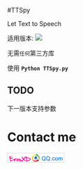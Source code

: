 #TTSpy 

Let Text to Speech

适用版本:
![](https://img.shields.io/badge/Python-2.7-brightgreen.svg)

无需`任何`第三方库

使用 **`Python TTSpy.py`**
## TODO

下一版本支持参数

# Contact me 
![](image/email_image.png)

